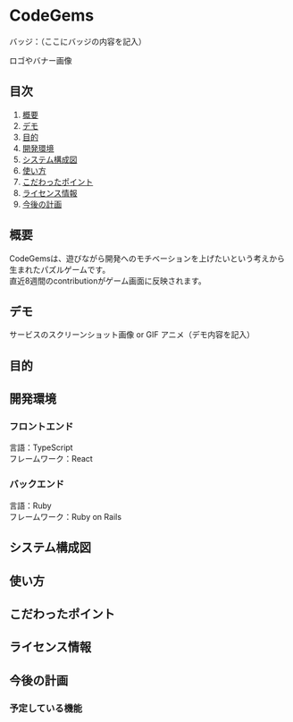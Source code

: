 # CodeGems

バッジ：（ここにバッジの内容を記入）

ロゴやバナー画像

## 目次

1. [概要](#概要)
2. [デモ](#デモ)
3. [目的](#目的)
4. [開発環境](#開発環境)
5. [システム構成図](#システム構成図)
6. [使い方](#使い方)
7. [こだわったポイント](#こだわったポイント)
8. [ライセンス情報](#ライセンス情報)
9. [今後の計画](#今後の計画)

## 概要
CodeGemsは、遊びながら開発へのモチベーションを上げたいという考えから生まれたパズルゲームです。<br>
直近8週間のcontributionがゲーム画面に反映されます。

## デモ

サービスのスクリーンショット画像 or GIF アニメ（デモ内容を記入）

## 目的

## 開発環境

### フロントエンド
言語：TypeScript<br>
フレームワーク：React

### バックエンド
言語：Ruby<br>
フレームワーク：Ruby on Rails

## システム構成図

## 使い方

## こだわったポイント

## ライセンス情報

## 今後の計画

### 予定している機能
